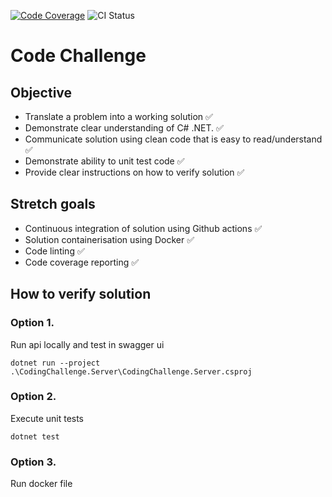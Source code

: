 [![Code Coverage](https://codecov.io/gh/PeterSHL/ffe0717d-a773-4aab-b2fb-99e4e36637e3/graph/badge.svg?token=1F6B06F2BH)](https://codecov.io/gh/PeterSHL/ffe0717d-a773-4aab-b2fb-99e4e36637e3)
![CI Status](https://github.com/github/docs/actions/workflows/ci.yml/badge.svg)

# Code Challenge

## Objective
- Translate a problem into a working solution :white_check_mark:
- Demonstrate clear understanding of C# .NET. :white_check_mark:
- Communicate solution using clean code that is easy to read/understand :white_check_mark:
- Demonstrate ability to unit test code :white_check_mark:
- Provide clear instructions on how to verify solution :white_check_mark:

## Stretch goals 
- Continuous integration of solution using Github actions :white_check_mark:
- Solution containerisation using Docker :white_check_mark:
- Code linting :white_check_mark:
- Code coverage reporting :white_check_mark:

## How to verify solution

### Option 1.
Run api locally and test in swagger ui
    
    dotnet run --project .\CodingChallenge.Server\CodingChallenge.Server.csproj


### Option 2.
Execute unit tests

    dotnet test


### Option 3.
Run docker file
